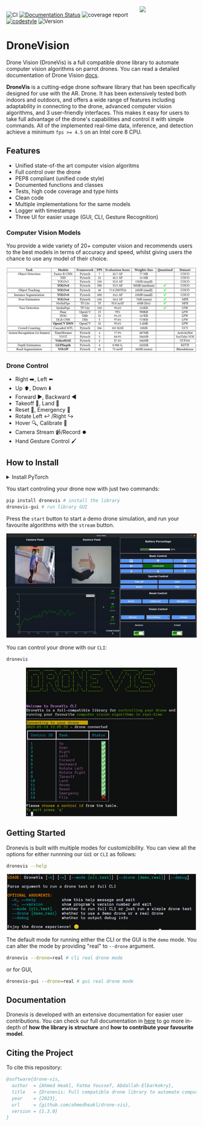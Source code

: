 <img src="https://user-images.githubusercontent.com/52796111/235324370-646b53c8-7540-4555-8097-63b4ead2d4fc.png" align="right" width="30%"/>

![CI](https://github.com/ahmedheakl/drone-vis/workflows/test/badge.svg)
[![Documentation Status](https://readthedocs.org/projects/drone-vis/badge/?version=latest)](https://drone-vis.readthedocs.io/) ![coverage report](https://codecov.io/github/ahmedheakl/drone-vis/branch/master/graph/badge.svg)
[![codestyle](https://img.shields.io/badge/code%20style-black-000000.svg)](https://github.com/psf/black)
![Version](https://badge.fury.io/py/dronevis.svg)
# DroneVision

Drone Vision (DroneVis) is a full compatible drone library to automate computer vision algorithms on parrot drones. You can read a detailed documentation of Drone Vision [docs](https://drone-vis.readthedocs.io/en/latest).

**DroneVis** is a cutting-edge drone software library that has been specifically designed for use with the AR. Drone. It has been extensively tested both indoors and outdoors, and offers a wide range of features including adaptability in connecting to the drone, advanced computer vision algorithms, and 3 user-friendly interfaces. This makes it easy for users to take full advantage of the drone's capabilities and control it with simple commands. All of the implemented real-time data, inference, and detection achieve a minimum ``fps >= 4.5`` on an Intel core 8 CPU.

## Features
- Unified state-of-the art computer vision algoritms
- Full control over the drone
- PEP8 compliant (unified code style)
- Documented functions and classes
- Tests, high code coverage and type hints
- Clean code
- Multiple implementations for the same models
- Logger with timestamps
- Three UI for easier usage (GUI, CLI, Gesture Recognition)

### Computer Vision Models

You provide a wide variety of 20+ computer vision and recommends users to the best models in terms of accuracy and speed, whilst giving users the chance to use any model of their choice.

<p align="center">
  <img src="https://github.com/ahmedheakl/drone-vis/blob/master/imgs/dronevis-models-comparison.png?raw=true">
</p>

### Drone Control

- Right ➡️, Left :arrow_left:
- Up ⬆️, Down :arrow_down:
- Forward ▶️, Backward ◀️
- Takeoff 🚀, Land 🛬
- Reset 🔄, Emergency 🚨
- Rotate Left ↩️ /Right :arrow_right_hook:
- Hover 🔍, Calibrate 🔧
- Camera Stream 📹/Record ⏺️
- Hand Gesture Control 🖌️


## How to Install 

<details>
  <summary>Install PyTorch</summary>
  You should consider installing the version of <a href="https://pytorch.org/get-started/previous-versions/">Pytorch</a> that corresponds to your cuda version.
</details>

You start controling your drone now with just two commands:

```bash
pip install dronevis # install the library 
dronevis-gui # run library GUI
```

Press the ``start`` button to start a demo drone simulation, and run your favourite algorithms with the ``stream`` button.

<p align="center">
<img src="https://github.com/ahmedheakl/drone-vis/blob/master/imgs/dronevis-gui.jpeg" width=700>
</p>

You can control your drone with our ``CLI``:
```bash
dronevis
```

<p align="center">
<img src="https://github.com/ahmedheakl/drone-vis/blob/master/imgs/dronevis-cli.png" width=400>
</p>

## Getting Started 

Dronevis is built with multiple modes for customizibility. You can view all the options for either runnning our ``GUI`` or ``CLI`` as follows: 

```bash
dronevis --help
```

<p align="center">
<img src="https://github.com/ahmedheakl/drone-vis/blob/master/imgs/dronevis-cli-help.png" width=500>
</p>

The default mode for running either the CLI or the GUI is the ``demo`` mode. You can alter the mode by providing "real" to ``--drone`` argument.

```bash
dronevis --drone=real # cli real drone mode
```

or for GUI,

```bash
dronevis-gui --drone=real # gui real drone mode
```

## Documentation 

Dronevis is developed with an extensive documentation for easier user contributions. You can check our full documentation in [here](drone-vis.readthedocs.io/en/latest) to go more in-depth of **how the library is structure** and **how to contribute your favourite model**. 



## Citing the Project

To cite this repository:

```bibtex
@software{drone-vis,
  author  = {Ahmed Heakl, Fatma Youssef, Abdallah-Elbarkokry},
  title   = {Dronevis: Full compatible drone library to automate computer vision algorithms on parrot drones},
  year    = {2023},
  url     = {github.com/ahmedheakl/drone-vis},
  version = {1.3.0}
}
```
